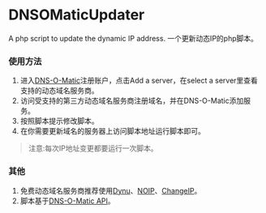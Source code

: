 # DNSOMaticUpdater
A php script to update the dynamic IP address.
一个更新动态IP的php脚本。

### 使用方法
1. 进入[DNS-O-Matic](https://www.dnsomatic.com)注册账户，点击Add a server，在select a server里查看支持的动态域名服务商。
2. 访问受支持的第三方动态域名服务商注册域名，并在DNS-O-Matic添加服务。
3. 按照脚本提示修改脚本。
4. 在你需要更新域名的服务器上访问脚本地址运行脚本即可。
> 注意:每次IP地址变更都要运行一次脚本。

### 其他
1. 免费动态域名服务商推荐使用[Dynu](https://www.dynu.com)、[NOIP](https://www.noip.com)、[ChangeIP](https://www.changeip.com)。
2. 脚本基于[DNS-O-Matic API](https://www.dnsomatic.com/wiki/api)。
